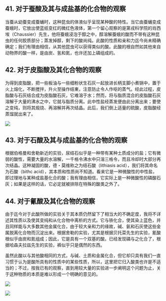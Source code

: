 ## 41. 对于蚕酸及其与成盐基的化合物的观察

当蚕从幼蚕变成蚕蛹时，这种昆虫的体液似乎呈现某种酸的特性。当它由蚕蛹变成蚕蛾时，它放出使蓝纸变红的微红色液体，第一个留心观察的是第戎科学院的肖西埃（Chaussier）先生，他将蚕蛾浸泡于醇之中，醇溶解蚕蛾的酸而不带有这种昆虫的任何胶质部分；蒸发掉醇，剩下的酸尚纯。此酸的性质和亲和力迄今尚未精确确定；我们有理由相信，从其他昆虫可以获得类似的酸。此酸的根自然如其他来自动物界的酸一样，是由炭、氢和氮，也许还加上磷组成的。

## 42. 对于皮脂酸及其化合物的观察

为得到皮脂酸，把一些板油与一些细粉状生石灰一起放进长柄支脚小煮锅中，置于火上熔化，不断搅拌，升火至操作结東，注意防止令人作呕的蒸气。经此过程，皮脂酸与石灰结合成为皮脂酸石灰，它难溶于水；然而，将与脂质混合的皮脂酸石灰溶解于大量的沸水之中，它就与脂质分离。此中性盐经蒸发便由此分离出来；要使之变纯，则将其煅烧、再溶解并再次结晶。此后，我们倒上适量的硫酸，皮脂酸经蒸馏就出来了。

![](https://raw.githubusercontent.com/dalong0514/selfstudy/master/图片链接/化工书籍/2019392.PNG)

## 43. 对于石酸及其与成盐基的化合物的观察

根据伯格曼和舍勒新近的实验，尿结石似乎是一种带有某种土质成分的盐；它有微弱的酸性，需要大量的水溶解，一千格令沸水中只溶三格令，而且冷却时大部分再次结晶。这种凝固的酸，德・莫维称之为结石酸（lithiasis acid），我们将其命名为石酸（bithc acid），其本质和性质尚不知道。看来它是一种微酸性的中性盐，即过理地与某种成盐基化合的酸；我有理由相信，它实际上是一种微酸性的磷酸石灰；如果是这样的话，它必定就被排除在特殊的酸类之外了。

## 44. 对于氰酸及其化合物的观察

由于迄今对于此酸所做的实验关于其本质仍然留下了相当大的不确定度，我将不详述其性质以及使其变纯和从化合物中离析的方式。它与铁化合，使其染上蓝色，并且同样能与大多数其他金属化合，由于较大亲和力的缘故，碱、氨和石灰使这些金属脱离化合物而沉淀出来。根据舍勒的实验，尤其是根据贝托菜先生的实验，氰酸根似乎由炭和氮组成；因此，它是具有一个双基的酸。已经发现磷与之化合了，根据哈森夫拉兹先生的实验，裤似乎只是偶然的东西。

虽然此酸以与其他酸相同的方式，与碱、土质和金属化合，但它却只具有我们一直习惯于认为是酸所具有的性质中的某些性质，所以，这里把它归入酸类也许是不适当的；不过，按我已有的观察，直到用较大量的实验进一步阐明这个问题为止，关于这种物质的本质是难以形成一个明确的意见的。

![](https://raw.githubusercontent.com/dalong0514/selfstudy/master/图片链接/化工书籍/2019393.PNG)

![](https://raw.githubusercontent.com/dalong0514/selfstudy/master/图片链接/化工书籍/2019394.PNG)

